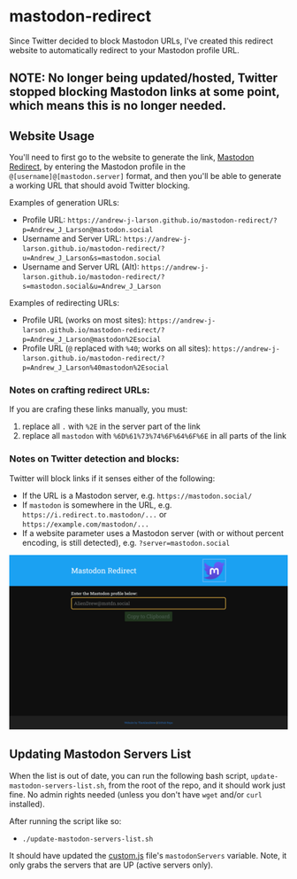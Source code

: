 # mastodon-redirect
Since Twitter decided to block Mastodon URLs, I've created this redirect website to automatically redirect to your Mastodon profile URL.

## NOTE: No longer being updated/hosted, Twitter stopped blocking Mastodon links at some point, which means this is no longer needed.

## Website Usage
You'll need to first go to the website to generate the link, [Mastodon Redirect](https://andrew-j-larson.github.io/mastodon-redirect/), by entering the Mastodon profile in the `@[username]@[mastodon.server]` format, and then you'll be able to generate a working URL that should avoid Twitter blocking.

Examples of generation URLs:

- Profile URL: `https://andrew-j-larson.github.io/mastodon-redirect/?p=Andrew_J_Larson@mastodon.social`
- Username and Server URL: `https://andrew-j-larson.github.io/mastodon-redirect/?u=Andrew_J_Larson&s=mastodon.social`
- Username and Server URL (Alt): `https://andrew-j-larson.github.io/mastodon-redirect/?s=mastodon.social&u=Andrew_J_Larson`

Examples of redirecting URLs:

- Profile URL (works on most sites): `https://andrew-j-larson.github.io/mastodon-redirect/?p=Andrew_J_Larson@mastodon%2Esocial`
- Profile URL (`@` replaced with `%40`; works on all sites): `https://andrew-j-larson.github.io/mastodon-redirect/?p=Andrew_J_Larson%40mastodon%2Esocial`

### Notes on crafting redirect URLs:
If you are crafing these links manually, you must:
1. replace all `.` with `%2E` in the server part of the link
2. replace all `mastodon` with `%6D%61%73%74%6F%64%6F%6E` in all parts of the link

### Notes on Twitter detection and blocks:
Twitter will block links if it senses either of the following:
- If the URL is a Mastodon server, e.g. `https://mastodon.social/`
- If `mastodon` is somewhere in the URL, e.g. `https://i.redirect.to.mastodon/...` or `https://example.com/mastodon/...`
- If a website parameter uses a Mastodon server (with or without percent encoding, is still detected), e.g. `?server=mastodon.social`

![Preview](https://github.com/Andrew-J-Larson-Alt/mastodon-redirect/blob/main/img/readme/preview.png)

## Updating Mastodon Servers List
When the list is out of date, you can run the following bash script, `update-mastodon-servers-list.sh`, from the root of the repo, and it should work just fine. No admin rights needed (unless you don't have `wget` and/or `curl` installed).

After running the script like so:

- `./update-mastodon-servers-list.sh`

It should have updated the [custom.js](https://github.com/Andrew-J-Larson-Alt/mastodon-redirect/blob/main/js/custom.js) file's `mastodonServers` variable. Note, it only grabs the servers that are UP (active servers only).
